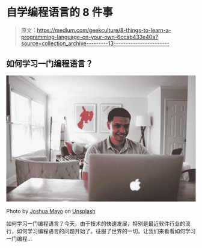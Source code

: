 # 自学编程语言的 8 件事

> 原文：<https://medium.com/geekculture/8-things-to-learn-a-programming-language-on-your-own-6ccab433e40a?source=collection_archive---------13----------------------->

## 如何学习一门编程语言？

![](img/6d061111b07b3a7c25d89c97da2020f3.png)

Photo by [Joshua Mayo](https://unsplash.com/@mayofi?utm_source=medium&utm_medium=referral) on [Unsplash](https://unsplash.com?utm_source=medium&utm_medium=referral)

如何学习一门编程语言？今天，由于技术的快速发展，特别是最近软件行业的流行，如何学习编程语言的问题开始了。征服了世界的一切。让我们来看看如何学习一门编程…